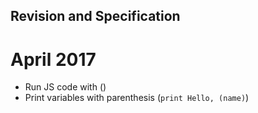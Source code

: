 ## Revision and Specification
# April 2017
- Run JS code with ()
- Print variables with parenthesis (`print Hello, (name)`)
